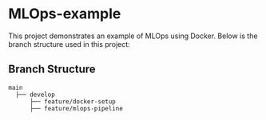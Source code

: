 # MLOps-example

This project demonstrates an example of MLOps using Docker. Below is the branch structure used in this project:

## Branch Structure

```plaintext
main
  ├── develop
      ├── feature/docker-setup
      ├── feature/mlops-pipeline